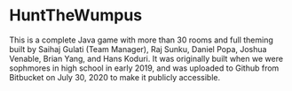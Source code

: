 # HuntTheWumpus
This is a complete Java game with more than 30 rooms and full theming built by Saihaj Gulati (Team Manager), Raj Sunku, Daniel Popa, Joshua Venable, Brian Yang, and Hans Koduri.
It was originally built when we were sophmores in high school in early 2019, and was uploaded to Github from Bitbucket on July 30, 2020 to make it publicly accessible. 
